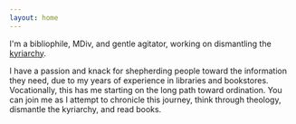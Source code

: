 ```yaml
---
layout: home
---
```


I'm a bibliophile, MDiv, and gentle agitator, working on dismantling the [kyriarchy](https://sdrp.me/2018/01/03/kyriarchy/).

I have a passion and knack for shepherding people toward the information they need, due to my years of experience in libraries and bookstores. Vocationally, this has me starting on the long path toward ordination. You can join me as I attempt to chronicle this journey, think through theology, dismantle the kyriarchy, and read books.
